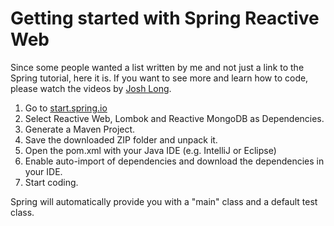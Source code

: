 # Getting started with Spring Reactive Web

Since some people wanted a list written by me and not just a link to the Spring tutorial, here it is. If you want to see more and learn how to code, please watch the videos by <a href="https://www.youtube.com/watch?v=zVNIZXf4BG8&t=711s" >Josh Long</a>.

1. Go to <a href= "http://start.spring.io"> start.spring.io </a>
2. Select Reactive Web, Lombok and Reactive MongoDB as Dependencies.
3. Generate a Maven Project.
4. Save the downloaded ZIP folder and unpack it.
5. Open the pom.xml with your Java IDE (e.g. IntelliJ or Eclipse)
6. Enable auto-import of dependencies and download the dependencies in your IDE.
7. Start coding.

Spring will automatically provide you with a "main" class and a default test class.